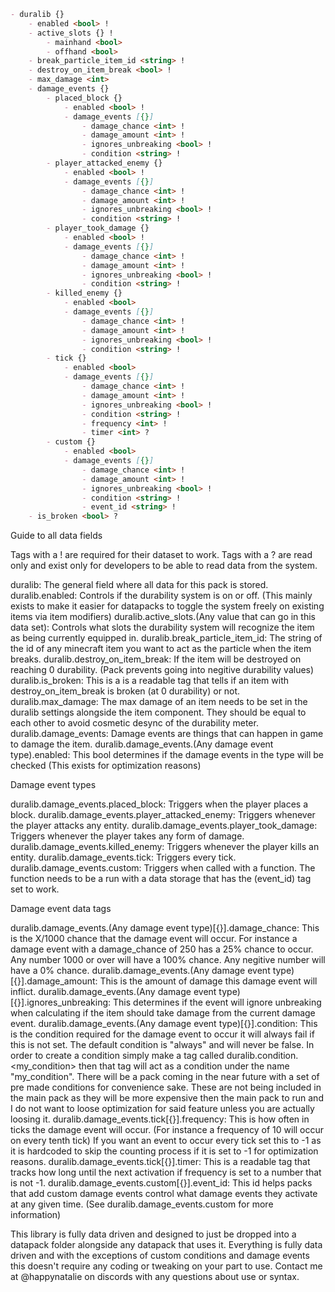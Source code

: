 ````markdown
- duralib {}
	- enabled <bool> !
	- active_slots {} !
		- mainhand <bool>
		- offhand <bool>
	- break_particle_item_id <string> !
	- destroy_on_item_break <bool> !
	- max_damage <int>
	- damage_events {}
		- placed_block {}
			- enabled <bool> !
			- damage_events [{}]
				- damage_chance <int> !
				- damage_amount <int> ! 
				- ignores_unbreaking <bool> !
				- condition <string> !
		- player_attacked_enemy {}
			- enabled <bool> !
			- damage_events [{}]
				- damage_chance <int> !
				- damage_amount <int> ! 
				- ignores_unbreaking <bool> !
				- condition <string> !
		- player_took_damage {}
			- enabled <bool> !
			- damage_events [{}]
				- damage_chance <int> !
				- damage_amount <int> ! 
				- ignores_unbreaking <bool> !
				- condition <string> !
		- killed_enemy {}
			- enabled <bool>
			- damage_events [{}]
				- damage_chance <int> !
				- damage_amount <int> ! 
				- ignores_unbreaking <bool> !
				- condition <string> !
		- tick {}
			- enabled <bool>
			- damage_events [{}]
				- damage_chance <int> !
				- damage_amount <int> ! 
				- ignores_unbreaking <bool> !
				- condition <string> !
				- frequency <int> !
				- timer <int> ?
        - custom {}
			- enabled <bool>
			- damage_events [{}]
				- damage_chance <int> !
				- damage_amount <int> ! 
				- ignores_unbreaking <bool> !
				- condition <string> !
				- event_id <string> !
	- is_broken <bool> ?
````
Guide to all data fields

Tags with a ! are required for their dataset to work.
Tags with a ? are read only and exist only for developers to be able to read data from the system.

duralib: The general field where all data for this pack is stored.
duralib.enabled: Controls if the durability system is on or off. (This mainly exists to make it easier for datapacks to toggle the system freely on existing items via item modifiers)
duralib.active_slots.(Any value that can go in this data set): Controls what slots the durability system will recognize the item as being currently equipped in.
duralib.break_particle_item_id: The string of the id of any minecraft item you want to act as the particle when the item breaks.
duralib.destroy_on_item_break: If the item will be destroyed on reaching 0 durability. (Pack prevents going into negitive durability values)
duralib.is_broken: This is a is a readable tag that tells if an item with destroy_on_item_break is broken (at 0 durability) or not.
duralib.max_damage: The max damage of an item needs to be set in the duralib settings alongside the item component. They should be equal to each other to avoid cosmetic desync of the durability meter.
duralib.damage_events: Damage events are things that can happen in game to damage the item.
duralib.damage_events.(Any damage event type).enabled: This bool determines if the damage events in the type will be checked (This exists for optimization reasons)

Damage event types

duralib.damage_events.placed_block: Triggers when the player places a block.
duralib.damage_events.player_attacked_enemy: Triggers whenever the player attacks any entity.
duralib.damage_events.player_took_damage: Triggers whenever the player takes any form of damage.
duralib.damage_events.killed_enemy: Triggers whenever the player kills an entity.
duralib.damage_events.tick: Triggers every tick.
duralib.damage_events.custom: Triggers when called with a function. The function needs to be a run with a data storage that has the (event_id) tag set to work.

Damage event data tags

duralib.damage_events.(Any damage event type)[{}].damage_chance: This is the X/1000 chance that the damage event will occur. For instance a damage event with a damage_chance of 250 has a 25% chance to occur. Any number 1000 or over will have a 100% chance. Any negitive number will have a 0% chance.
duralib.damage_events.(Any damage event type)[{}].damage_amount: This is the amount of damage this damage event will inflict.
duralib.damage_events.(Any damage event type)[{}].ignores_unbreaking: This determines if the event will ignore unbreaking when calculating if the item should take damage from the current damage event.
duralib.damage_events.(Any damage event type)[{}].condition: This is the condition required for the damage event to occur it will always fail if this is not set. The default condition is "always" and will never be false. In order to create a condition simply make a tag called duralib.condition.<my_condition> then that tag will act as a condition under the name "my_condition". There will be a pack coming in the near future with a set of pre made conditions for convenience sake. These are not being included in the main pack as they will be more expensive then the main pack to run and I do not want to loose optimization for said feature unless you are actually loosing it.
duralib.damage_events.tick[{}].frequency: This is how often in ticks the damage event will occur. (For instance a frequency of 10 will occur on every tenth tick) If you want an event to occur every tick set this to -1 as it is hardcoded to skip the counting process if it is set to -1 for optimization reasons.
duralib.damage_events.tick[{}].timer: This is a readable tag that tracks how long until the next activation if frequency is set to a number that is not -1.
duralib.damage_events.custom[{}].event_id: This id helps packs that add custom damage events control what damage events they activate at any given time. (See duralib.damage_events.custom for more information)

This library is fully data driven and designed to just be dropped into a datapack folder alongside any datapack that uses it. Everything is fully data driven and with the exceptions of custom conditions and damage events this doesn't require any coding or tweaking on your part to use. Contact me at @happynatalie on discords with any questions about use or syntax.
